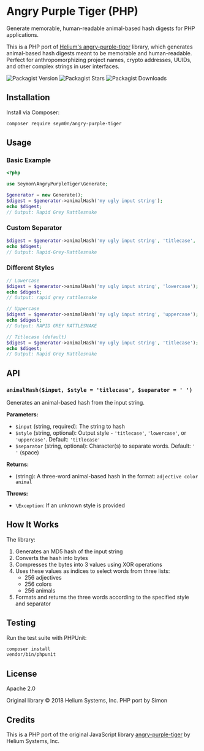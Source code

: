 # Angry Purple Tiger (PHP)

Generate memorable, human-readable animal-based hash digests for PHP applications.

This is a PHP port of [Helium's angry-purple-tiger](https://github.com/helium/angry-purple-tiger) library, which generates animal-based hash digests meant to be memorable and human-readable. Perfect for anthropomorphizing project names, crypto addresses, UUIDs, and other complex strings in user interfaces.

![Packagist Version](https://img.shields.io/packagist/v/seym0n/angry-purple-tiger)
![Packagist Stars](https://img.shields.io/packagist/stars/seym0n/angry-purple-tiger)
![Packagist Downloads](https://img.shields.io/packagist/dt/seym0n/angry-purple-tiger)


## Installation

Install via Composer:

```bash
composer require seym0n/angry-purple-tiger
```

## Usage

### Basic Example

```php
<?php

use Seymon\AngryPurpleTiger\Generate;

$generator = new Generate();
$digest = $generator->animalHash('my ugly input string');
echo $digest;
// Output: Rapid Grey Rattlesnake
```

### Custom Separator

```php
$digest = $generator->animalHash('my ugly input string', 'titlecase', '-');
echo $digest;
// Output: Rapid-Grey-Rattlesnake
```

### Different Styles

```php
// Lowercase
$digest = $generator->animalHash('my ugly input string', 'lowercase');
echo $digest;
// Output: rapid grey rattlesnake

// Uppercase
$digest = $generator->animalHash('my ugly input string', 'uppercase');
echo $digest;
// Output: RAPID GREY RATTLESNAKE

// Titlecase (default)
$digest = $generator->animalHash('my ugly input string', 'titlecase');
echo $digest;
// Output: Rapid Grey Rattlesnake
```

## API

### `animalHash($input, $style = 'titlecase', $separator = ' ')`

Generates an animal-based hash from the input string.

**Parameters:**
- `$input` (string, required): The string to hash
- `$style` (string, optional): Output style - `'titlecase'`, `'lowercase'`, or `'uppercase'`. Default: `'titlecase'`
- `$separator` (string, optional): Character(s) to separate words. Default: `' '` (space)

**Returns:**
- (string): A three-word animal-based hash in the format: `adjective color animal`

**Throws:**
- `\Exception`: If an unknown style is provided

## How It Works

The library:
1. Generates an MD5 hash of the input string
2. Converts the hash into bytes
3. Compresses the bytes into 3 values using XOR operations
4. Uses these values as indices to select words from three lists:
   - 256 adjectives
   - 256 colors
   - 256 animals
5. Formats and returns the three words according to the specified style and separator

## Testing

Run the test suite with PHPUnit:

```bash
composer install
vendor/bin/phpunit
```

## License

Apache 2.0

Original library © 2018 Helium Systems, Inc.
PHP port by Simon

## Credits

This is a PHP port of the original JavaScript library [angry-purple-tiger](https://github.com/helium/angry-purple-tiger) by Helium Systems, Inc.
